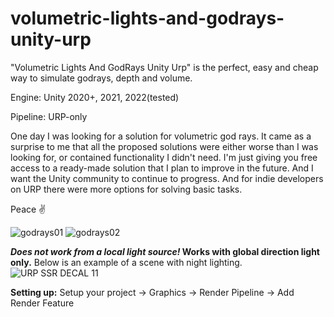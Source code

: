 # volumetric-lights-and-godrays-unity-urp
"Volumetric Lights And GodRays Unity Urp" is the perfect, easy and cheap way to simulate godrays, depth and volume.

Engine: Unity 2020+, 2021, 2022(tested)

Pipeline: URP-only

One day I was looking for a solution for volumetric god rays. 
It came as a surprise to me that all the proposed solutions were either worse than I was looking for, or contained functionality I didn't need.
I'm just giving you free access to a ready-made solution that I plan to improve in the future.
And I want the Unity community to continue to progress. 
And for indie developers on URP there were more options for solving basic tasks.

Peace ✌️

![godrays01](https://github.com/barsovya/volumetric-lights-and-godrays-unity-urp/assets/68317444/ac370d37-7880-4dc0-bc69-119b94942ca2)
![godrays02](https://github.com/barsovya/volumetric-lights-and-godrays-unity-urp/assets/68317444/9c6fbb34-ebdd-47c5-af7e-7fc4bcbc0be5)

__*Does not work from a local light source!* Works with global direction light only.__
Below is an example of a scene with night lighting.
![URP SSR DECAL 11](https://github.com/barsovya/volumetric-lights-and-godrays-unity-urp/assets/68317444/587962d7-914c-4d0f-84c9-fc54a2fa3bc1)


**Setting up:**
Setup your project -> Graphics -> Render Pipeline -> Add Render Feature
